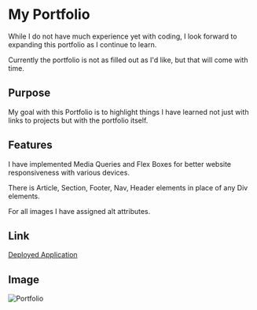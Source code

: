 # My Portfolio

While I do not have much experience yet with coding, I look forward to expanding this portfolio as I continue to learn.

Currently the portfolio is not as filled out as I'd like, but that will come with time.

## Purpose

My goal with this Portfolio is to highlight things I have learned not just with links to projects but with the portfolio itself.

## Features


I have implemented Media Queries and Flex Boxes for better website responsiveness with various devices.

There is Article, Section, Footer, Nav, Header elements in place of any Div elements.

For all images I have assigned alt attributes.

## Link
[Deployed Application](https://mrmistergabe.github.io/portfolio/)

## Image
![Portfolio](/assets/images/websitescreenshot.png)